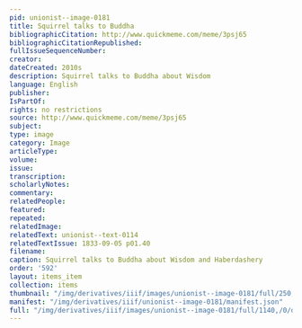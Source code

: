 ```yaml
---
pid: unionist--image-0181
title: Squirrel talks to Buddha
bibliographicCitation: http://www.quickmeme.com/meme/3psj65
bibliographicCitationRepublished: 
fullIssueSequenceNumber: 
creator: 
dateCreated: 2010s
description: Squirrel talks to Buddha about Wisdom
language: English
publisher: 
IsPartOf: 
rights: no restrictions
source: http://www.quickmeme.com/meme/3psj65
subject: 
type: image
category: Image
articleType: 
volume: 
issue: 
transcription: 
scholarlyNotes: 
commentary: 
relatedPeople: 
featured: 
repeated: 
relatedImage: 
relatedText: unionist--text-0114
relatedTextIssue: 1833-09-05 p01.40
filename: 
caption: Squirrel talks to Buddha about Wisdom and Haberdashery
order: '592'
layout: items_item
collection: items
thumbnail: "/img/derivatives/iiif/images/unionist--image-0181/full/250,/0/default.jpg"
manifest: "/img/derivatives/iiif/unionist--image-0181/manifest.json"
full: "/img/derivatives/iiif/images/unionist--image-0181/full/1140,/0/default.jpg"
---
```

